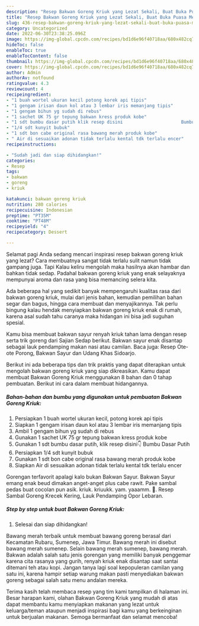 ```yaml
---
description: "Resep Bakwan Goreng Kriuk yang Lezat Sekali, Buat Buka Puasa Menggugah Selera"
title: "Resep Bakwan Goreng Kriuk yang Lezat Sekali, Buat Buka Puasa Menggugah Selera"
slug: 436-resep-bakwan-goreng-kriuk-yang-lezat-sekali-buat-buka-puasa-menggugah-selera
category: Uncategorized
date: 2022-06-30T23:38:25.096Z
image: https://img-global.cpcdn.com/recipes/bd1d6e96f40718aa/680x482cq70/bakwan-goreng-kriuk-foto-resep-utama.jpg
hideToc: false
enableToc: true
enableTocContent: false
thumbnail: https://img-global.cpcdn.com/recipes/bd1d6e96f40718aa/680x482cq70/bakwan-goreng-kriuk-foto-resep-utama.jpg
cover: https://img-global.cpcdn.com/recipes/bd1d6e96f40718aa/680x482cq70/bakwan-goreng-kriuk-foto-resep-utama.jpg
author: Admin
authorAv: notfound
ratingvalue: 4.3
reviewcount: 4
recipeingredient:
- "1 buah wortel ukuran kecil potong korek api tipis"
- "1 gengam irisan daun kol atau 3 lembar iris memanjang tipis"
- "1 gengam bihun yg sudah di rebus"
- "1 sachet UK 75 gr tepung bakwan kress produk kobe"
- "1 sdt bumbu dasar putih klik resep disini                      Bumbu Dasar Putih"
- "1/4 sdt kunyit bubuk"
- "1 sdt bon cabe original rasa bawang merah produk kobe"
- " Air di sesuaikan adonan tidak terlalu kental tdk terlalu encer"
recipeinstructions:

- "Sudah jadi dan siap dihidangkan!"
categories:
- Resep
tags:
- bakwan
- goreng
- kriuk

katakunci: bakwan goreng kriuk 
nutrition: 280 calories
recipecuisine: Indonesian
preptime: "PT35M"
cooktime: "PT48M"
recipeyield: "4"
recipecategory: Dessert

---
```



Selamat pagi Anda sedang mencari inspirasi resep bakwan goreng kriuk yang lezat? Cara membuatnya sangat tidak terlalu sulit namun tidak gampang juga. Tapi Kalau keliru mengolah maka hasilnya akan hambar dan bahkan tidak sedap. Padahal bakwan goreng kriuk yang enak selayaknya mempunyai aroma dan rasa yang bisa memancing selera kita.


Ada beberapa hal yang sedikit banyak mempengaruhi kualitas rasa dari bakwan goreng kriuk, mulai dari jenis bahan, kemudian pemilihan bahan segar dan bagus, hingga cara membuat dan menyajikannya. Tak perlu bingung kalau hendak menyiapkan bakwan goreng kriuk enak di rumah, karena asal sudah tahu caranya maka hidangan ini bisa jadi suguhan spesial.

Kamu bisa membuat bakwan sayur renyah kriuk tahan lama dengan resep serta trik goreng dari Sajian Sedap berikut. Bakwan sayur enak disantap sebagai lauk pendamping makan nasi atau camilan. Baca juga: Resep Ote-ote Porong, Bakwan Sayur dan Udang Khas Sidoarjo.


Berikut ini ada beberapa tips dan trik praktis yang dapat diterapkan untuk mengolah bakwan goreng kriuk yang siap dikreasikan. Kamu dapat membuat Bakwan Goreng Kriuk menggunakan 8 bahan dan 0 tahap pembuatan. Berikut ini cara dalam membuat hidangannya.

<!--inarticleads1-->

##### Bahan-bahan dan bumbu yang digunakan untuk pembuatan Bakwan Goreng Kriuk:

1. Persiapkan 1 buah wortel ukuran kecil, potong korek api tipis
1. Siapkan 1 gengam irisan daun kol atau 3 lembar iris memanjang tipis
1. Ambil 1 gengam bihun yg sudah di rebus
1. Gunakan 1 sachet UK 75 gr tepung bakwan kress produk kobe
1. Gunakan 1 sdt bumbu dasar putih, klik resep disini👇                      Bumbu Dasar Putih
1. Persiapkan 1/4 sdt kunyit bubuk
1. Gunakan 1 sdt bon cabe original rasa bawang merah produk kobe
1. Siapkan  Air di sesuaikan adonan tidak terlalu kental tdk terlalu encer


Gorengan terfavorit apalagi kalo bukan Bakwan Sayur. Bakwan Sayur emang enak beud dimakan anget-anget plus cabe rawit. Pake sambal pedas buat cocolan pun asik. kriuk. kriuukk. yam. yaaamm. 🤤. Resep Sambal Goreng Krecek Kering, Lauk Pendamping Opor Lebaran. 

<!--inarticleads2-->

##### Step by step untuk buat Bakwan Goreng Kriuk:


1. Selesai dan siap dihidangkan!

Bawang merah terbaik untuk membuat bawang goreng berasal dari Kecamatan Rubaru, Sumenep, Jawa Timur. Bawang merah ini disebut bawang merah sumenep. Selain bawang merah sumenep, bawang merah. Bakwan adalah salah satu jenis gorengan yang memiliki banyak penggemar karena cita rasanya yang gurih, renyah kriuk enak disantap saat santai ditemani teh atau kopi. Jangan tanya lagi soal kepopuleran camilan yang satu ini, karena hampir setiap warung makan pasti menyediakan bakwan goreng sebagai salah satu menu andalan mereka. 

Terima kasih telah membaca resep yang tim kami tampilkan di halaman ini. Besar harapan kami, olahan Bakwan Goreng Kriuk yang mudah di atas dapat membantu kamu menyiapkan makanan yang lezat untuk keluarga/teman ataupun menjadi inspirasi bagi kamu yang berkeinginan untuk berjualan makanan. Semoga bermanfaat dan selamat mencoba!
